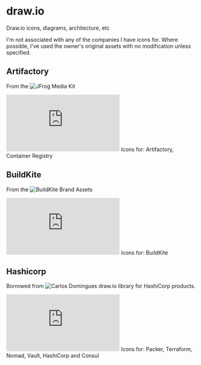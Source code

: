 # draw.io
Draw.io icons, diagrams, architecture, etc

I'm not associated with any of the companies I have icons for. Where possible, I've used the owner's original assets with no modification unless specified.

## Artifactory
From the ![JFrog Media Kit](https://drive.google.com/drive/u/0/folders/0BzoO8TZXdZIEdTdCaVc2eXNpcWM)

![Artifactory](https://github.com/ChrisHirsch/draw.io/Artifactory_Library.xml)
Icons for: Artifactory, Container Registry

## BuildKite
From the ![BuildKite Brand Assets](https://buildkite.com/brand-assets)

![BuildKite](https://github.com/ChrisHirsch/draw.io/BuildKite_Library.xml)
Icons for: BuildKite

## Hashicorp
Borrowed from ![Carlos Domingues](CarlosDomingues/hashicorp-draw.io)
draw.io library for HashiCorp products. 

![HashiCorp](https://github.com/ChrisHirsch/draw.io/HashiCorp_Library.xml)
Icons for: Packer, Terraform, Nomad, Vault, HashiCorp and Consul
